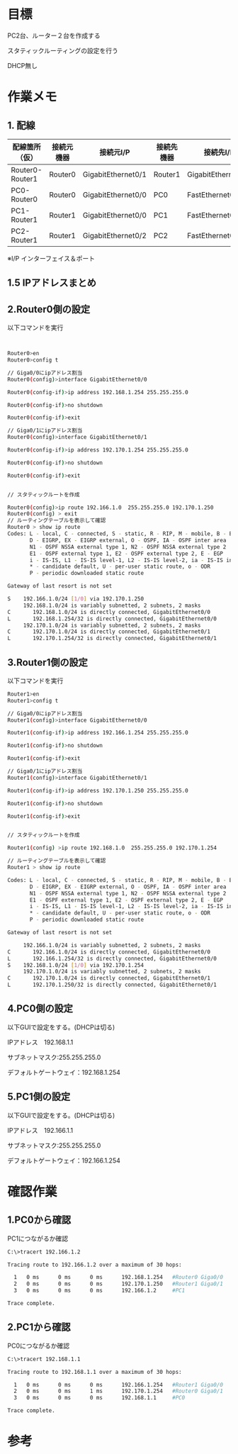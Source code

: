 
# 目標

PC2台、ルーター２台を作成する


スタティックルーティングの設定を行う

DHCP無し


# 作業メモ

## 1. 配線

配線箇所（仮）|接続元機器|接続元I/P|接続先機器|接続先I/P
----------|--------|--------|-------------------------------|---------
Router0-Router1|Router0|GigabitEthernet0/1|Router1|GigabitEthernet0/1
PC0-Router0|Router0|GigabitEthernet0/0|PC0|FastEthernet0|
PC1-Router1|Router1|GigabitEthernet0/0|PC1|FastEthernet0|
PC2-Router1|Router1|GigabitEthernet0/2|PC2|FastEthernet0|

※I/P インターフェイス＆ポート
## 1.5 IPアドレスまとめ





## 2.Router0側の設定

以下コマンドを実行

```bash


Router0>en
Router0>config t

// Giga0/0にipアドレス割当
Router0(config)>interface GigabitEthernet0/0

Router0(config-if)>ip address 192.168.1.254 255.255.255.0

Router0(config-if)>no shutdown

Router0(config-if)>exit

// Giga0/1にipアドレス割当
Router0(config)>interface GigabitEthernet0/1

Router0(config-if)>ip address 192.170.1.254 255.255.255.0

Router0(config-if)>no shutdown

Router0(config-if)>exit


// スタティックルートを作成

Router0(config)>ip route 192.166.1.0  255.255.255.0 192.170.1.250 
Router0(config) > exit
// ルーティングテーブルを表示して確認
Router0 > show ip route
Codes: L - local, C - connected, S - static, R - RIP, M - mobile, B - BGP
       D - EIGRP, EX - EIGRP external, O - OSPF, IA - OSPF inter area
       N1 - OSPF NSSA external type 1, N2 - OSPF NSSA external type 2
       E1 - OSPF external type 1, E2 - OSPF external type 2, E - EGP
       i - IS-IS, L1 - IS-IS level-1, L2 - IS-IS level-2, ia - IS-IS inter area
       * - candidate default, U - per-user static route, o - ODR
       P - periodic downloaded static route

Gateway of last resort is not set

S    192.166.1.0/24 [1/0] via 192.170.1.250
     192.168.1.0/24 is variably subnetted, 2 subnets, 2 masks
C       192.168.1.0/24 is directly connected, GigabitEthernet0/0
L       192.168.1.254/32 is directly connected, GigabitEthernet0/0
     192.170.1.0/24 is variably subnetted, 2 subnets, 2 masks
C       192.170.1.0/24 is directly connected, GigabitEthernet0/1
L       192.170.1.254/32 is directly connected, GigabitEthernet0/1
```

## 3.Router1側の設定

以下コマンドを実行

```bash
Router1>en
Router1>config t

// Giga0/0にipアドレス割当
Router1(config)>interface GigabitEthernet0/0

Router1(config-if)>ip address 192.166.1.254 255.255.255.0

Router1(config-if)>no shutdown

Router1(config-if)>exit

// Giga0/1にipアドレス割当
Router1(config)>interface GigabitEthernet0/1

Router1(config-if)>ip address 192.170.1.250 255.255.255.0

Router1(config-if)>no shutdown

Router1(config-if)>exit


// スタティックルートを作成

Router1(config) >ip route 192.168.1.0  255.255.255.0 192.170.1.254 

// ルーティングテーブルを表示して確認
Router1 > show ip route 

Codes: L - local, C - connected, S - static, R - RIP, M - mobile, B - BGP
       D - EIGRP, EX - EIGRP external, O - OSPF, IA - OSPF inter area
       N1 - OSPF NSSA external type 1, N2 - OSPF NSSA external type 2
       E1 - OSPF external type 1, E2 - OSPF external type 2, E - EGP
       i - IS-IS, L1 - IS-IS level-1, L2 - IS-IS level-2, ia - IS-IS inter area
       * - candidate default, U - per-user static route, o - ODR
       P - periodic downloaded static route

Gateway of last resort is not set

     192.166.1.0/24 is variably subnetted, 2 subnets, 2 masks
C       192.166.1.0/24 is directly connected, GigabitEthernet0/0
L       192.166.1.254/32 is directly connected, GigabitEthernet0/0
S    192.168.1.0/24 [1/0] via 192.170.1.254
     192.170.1.0/24 is variably subnetted, 2 subnets, 2 masks
C       192.170.1.0/24 is directly connected, GigabitEthernet0/1
L       192.170.1.250/32 is directly connected, GigabitEthernet0/1

```

## 4.PC0側の設定

以下GUIで設定をする。(DHCPは切る)

IPアドレス　192.168.1.1

サブネットマスク:255.255.255.0

デフォルトゲートウェイ：192.168.1.254


## 5.PC1側の設定

以下GUIで設定をする。(DHCPは切る)

IPアドレス　192.166.1.1

サブネットマスク:255.255.255.0

デフォルトゲートウェイ：192.166.1.254




# 確認作業

## 1.PC0から確認

PC1につながるか確認


```bash
C:\>tracert 192.166.1.2

Tracing route to 192.166.1.2 over a maximum of 30 hops: 

  1   0 ms      0 ms      0 ms      192.168.1.254   #Router0 Giga0/0
  2   0 ms      0 ms      0 ms      192.170.1.250   #Router1 Giga0/1
  3   0 ms      0 ms      0 ms      192.166.1.2     #PC1

Trace complete.

```

## 2.PC1から確認

PC0につながるか確認

```bash
C:\>tracert 192.168.1.1

Tracing route to 192.168.1.1 over a maximum of 30 hops: 

  1   0 ms      0 ms      0 ms      192.166.1.254   #Router1 Giga0/0
  2   0 ms      0 ms      1 ms      192.170.1.254   #Router0 Giga0/1
  3   0 ms      0 ms      0 ms      192.168.1.1     #PC0

Trace complete.


```

# 参考